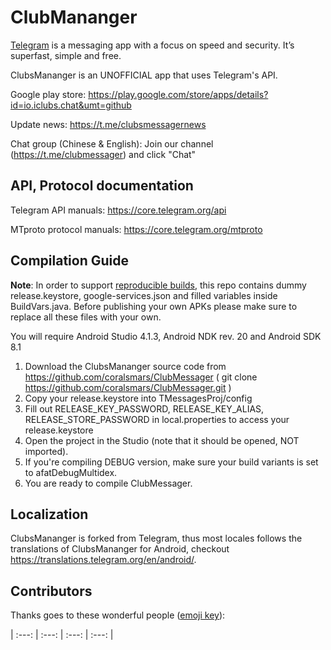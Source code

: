 # ClubMananger

[Telegram](https://telegram.org) is a messaging app with a focus on speed and security. It’s superfast, simple and free.

ClubsMananger is an UNOFFICIAL app that uses Telegram's API.

Google play store: https://play.google.com/store/apps/details?id=io.iclubs.chat&umt=github

Update news: https://t.me/clubsmessagernews

Chat group (Chinese & English): Join our channel (https://t.me/clubmessager) and click "Chat"

## API, Protocol documentation

Telegram API manuals: https://core.telegram.org/api

MTproto protocol manuals: https://core.telegram.org/mtproto

## Compilation Guide

**Note**: In order to support [reproducible builds](https://core.telegram.org/reproducible-builds), this repo contains dummy release.keystore,  google-services.json and filled variables inside BuildVars.java. Before publishing your own APKs please make sure to replace all these files with your own.

You will require Android Studio 4.1.3, Android NDK rev. 20 and Android SDK 8.1

1. Download the ClubsMananger source code from https://github.com/coralsmars/ClubMessager ( git clone https://github.com/coralsmars/ClubMessager.git )
2. Copy your release.keystore into TMessagesProj/config
3. Fill out RELEASE_KEY_PASSWORD, RELEASE_KEY_ALIAS, RELEASE_STORE_PASSWORD in local.properties to access your  release.keystore
4. Open the project in the Studio (note that it should be opened, NOT imported).
5. If you're compiling DEBUG version, make sure your build variants is set to afatDebugMultidex.
6. You are ready to compile ClubMessager.

## Localization

ClubsMananger is forked from Telegram, thus most locales follows the translations of ClubsMananger for Android, checkout https://translations.telegram.org/en/android/.

## Contributors

Thanks goes to these wonderful people ([emoji key](https://allcontributors.org/docs/en/emoji-key)):

<!-- ALL-CONTRIBUTORS-LIST:START - Do not remove or modify this section -->
| :---: | :---: | :---: | :---: |
<!-- ALL-CONTRIBUTORS-LIST:END -->

